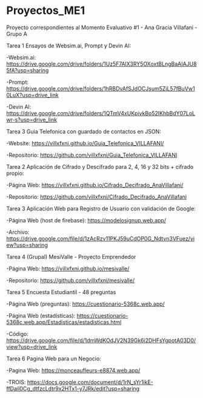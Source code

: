 # Proyectos_ME1
Proyecto correspondientes al Momento Evaluativo #1 - Ana Gracia Villafani - Grupo A 

Tarea 1 Ensayos de Websim.ai, Prompt y Devin AI:

-Websim.ai: https://drive.google.com/drive/folders/1Uz5F7AlX3RY5OXoxtBLngBaAIAJU85fA?usp=sharing

-Prompt: https://drive.google.com/drive/folders/1hRBDvAfSJdOCJsum5ZjL57fBuVw10LuX?usp=drive_link

-Devin AI: https://drive.google.com/drive/folders/1QTmV4xUKpivkBo52IKhbBdY07LoLwr-s?usp=drive_link

Tarea 3 Guia Telefonica con guardado de contactos en JSON:

-Website: https://villxfxni.github.io/Guia_Telefonica_VILLAFANI/

-Repositorio: https://github.com/villxfxni/Guia_Telefonica_VILLAFANI

Tarea 2 Aplicación de Cifrado y Descifrado para 2, 4, 16 y 32 bits + cifrado propio:

-Página Web: https://villxfxni.github.io/Cifrado_Decifrado_AnaVillafani/

-Repositorio: https://github.com/villxfxni/Cifrado_Decifrado_AnaVillafani

Tarea 3 Aplicación Web para Registro de Usuario con validación de Google:

-Página Web (host de firebase): https://modelosignup.web.app/

-Archivo: https://drive.google.com/file/d/1zAcRzv11PKJ59uCdOP0G_Ndtvn3VFuez/view?usp=sharing

Tarea 4 (Grupal) MesiValle - Proyecto Emprendedor

-Página Web: https://villxfxni.github.io/mesivalle/

-Repositorio: https://github.com/villxfxni/mesivalle/

Tarea 5 Encuesta Estudiantil - 48 preguntas

-Página Web (preguntas): https://cuestionario-5368c.web.app/

-Página Web (estadísticas): https://cuestionario-5368c.web.app/Estadisticas/estadisticas.html

-Código: https://drive.google.com/file/d/1dmWdKOdJV2N39Gk6i2DHFsYgpotA03D0/view?usp=drive_link

Tarea 6 Pagina Web para un Negocio:

-Pagina Web: https://monceaufleurs-e8874.web.app/

-TROIS: https://docs.google.com/document/d/1rN_sYr1ikE-ffDaiI0Cg_dtfzcLdtr9x2HTx1-y7JRk/edit?usp=sharing
